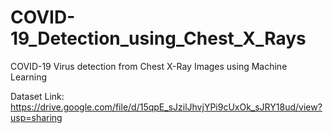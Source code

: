 # COVID-19_Detection_using_Chest_X_Rays
COVID-19 Virus detection from Chest X-Ray Images using Machine Learning

Dataset Link:
https://drive.google.com/file/d/15qpE_sJzilJhvjYPi9cUxOk_sJRY18ud/view?usp=sharing
